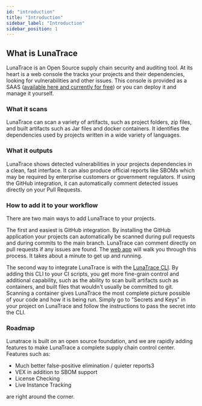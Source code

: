 ```yaml
---
id: "introduction"
title: "Introduction"
sidebar_label: "Introduction"
sidebar_position: 1
---
```


<!--
  ~ Copyright by LunaSec (owned by Refinery Labs, Inc)
  ~
  ~ Licensed under the Creative Commons Attribution-ShareAlike 4.0 International
  ~ (the "License"); you may not use this file except in compliance with the
  ~ License. You may obtain a copy of the License at
  ~
  ~ https://creativecommons.org/licenses/by-sa/4.0/legalcode
  ~
  ~ See the License for the specific language governing permissions and
  ~ limitations under the License.
  ~
-->

## What is LunaTrace

LunaTrace is an Open Source supply chain security and auditing tool. At its heart is a web console the tracks your projects and
their dependencies, looking for vulnerabilities and other issues. This console is provided as a SAAS ([available here and
currently for free](https://lunatrace.lunasec.io)) or you can deploy it and manage it yourself. 

### What it scans

LunaTrace can scan a variety of artifacts, such as project folders, zip files, and built artifacts such as Jar files and
docker containers. It identifies the dependencies used by projects written in a wide variety of languages.

### What it outputs

LunaTrace shows detected vulnerabilities in your projects dependencies in a clean, fast interface. 
It can also produce official reports like SBOMs which may be required by enterprise customers or
government regulators. If using the GitHub integration, it can automatically comment detected issues directly on your Pull Requests.

### How to add it to your workflow
There are two main ways to add LunaTrace to your projects. 

The first and easiest is GitHub integration. By installing
the GitHub application your projects can automatically be scanned during pull requests and during commits to the main
branch. LunaTrace can comment directly on pull requests if any issues are found. The [web app](https://lunatrace.lunasec.io) will walk you through this process.  It takes about a minute to get up and running.

The second way to integrate LunaTrace is with the [LunaTrace CLI](https://github.com/lunasec-io/lunasec/releases). By adding this CLI to your CI scripts, you get more
fine-grain control and additional capability, such as the ability to scan built artifacts such as containers, and built
files that wouldn't usually be committed to git. Scanning a container gives LunaTrace the most complete picture possible of your code and how it is being run. Simply go to "Secrets and Keys" in your project on LunaTrace and follow the instructions to pass the secret into the CLI. 

### Roadmap
Lunatrace is built on an open source foundation, and we are rapidly adding features to make LunaTrace a complete
supply chain control center. Features such as:
* Much better false-positive elimination / quieter reports3
* VEX in addition to SBOM support
* License Checking
* Live Instance Tracking

are right around the corner.
